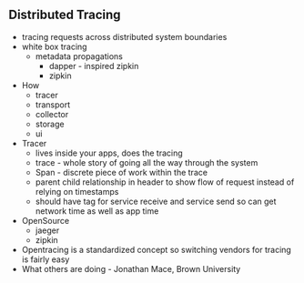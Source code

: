 Distributed Tracing
---
* tracing requests across distributed system boundaries
* white box tracing
  * metadata propagations
    * dapper - inspired zipkin
    * zipkin
* How
  * tracer
  * transport
  * collector
  * storage
  * ui
* Tracer
  * lives inside your apps, does the tracing
  * trace - whole story of going all the way through the system
  * Span - discrete piece of work within the trace
  * parent child relationship in header to show flow of request instead of relying on timestamps
  * should have tag for service receive and service send so can get network time as well as app time
* OpenSource
  * jaeger
  * zipkin
* Opentracing is a standardized concept so switching vendors for tracing is fairly easy
* What others are doing - Jonathan Mace, Brown University
